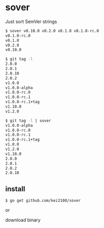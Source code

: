 sover
==

Just sort SemVer strings

```bash
$ sover v0.10.0 v0.2.0 v0.1.0 v0.1.0-rc.0
v0.1.0-rc.0
v0.1.0
v0.2.0
v0.10.0

$ git tag -l
2.0.0
2.0.1
2.0.10
2.0.2
v1.0.0
v1.0.0-alpha
v1.0.0-rc.0
v1.0.0-rc.1
v1.0.0-rc.1+tag
v1.10.0
v1.2.0

$ git tag -l | sover
v1.0.0-alpha
v1.0.0-rc.0
v1.0.0-rc.1
v1.0.0-rc.1+tag
v1.0.0
v1.2.0
v1.10.0
2.0.0
2.0.1
2.0.2
2.0.10
```

## install

`$ go get github.com/kei2100/sover`

or

download binary
